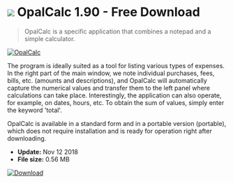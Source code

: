 # ![](https://cdn.softexe.net/static/icon/win.gif) OpalCalc 1.90 - Free Download

> OpalCalc is a specific application that combines a notepad and a simple calculator.

[![OpalCalc](https://gallery.dpcdn.pl/imgc/Tools/83353/g_-_420x350_1.5_-_xc2b7e1d7-eb99-45fa-83b9-1b0e345ca1ec.png)](https://softexe.net/win/business/calculators/opalcalc:afpa.html)

The program is ideally suited as a tool for listing various types of expenses. In the right part of the main window, we note individual purchases, fees, bills, etc. (amounts and descriptions), and OpalCalc will automatically capture the numerical values ​​and transfer them to the left panel where calculations can take place. Interestingly, the application can also operate, for example, on dates, hours, etc. To obtain the sum of values, simply enter the keyword 'total'.
 
 OpalCalc is available in a standard form and in a portable version (portable), which does not require installation and is ready for operation right after downloading.


- **Update:** Nov 12 2018
- **File size:** 0.56 MB

[![Download](https://cdn.softexe.net/static/img/download.png)](https://softexe.net/win/business/calculators/opalcalc:afpa.html)

